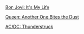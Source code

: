 [Bon Jovi: It's My Life](https://youtu.be/vx2u5uUu3DE)


[Queen: Another One Bites the Dust](https://youtu.be/rY0WxgSXdEE)


[AC/DC: Thunderstruck](https://youtu.be/v2AC41dglnM)